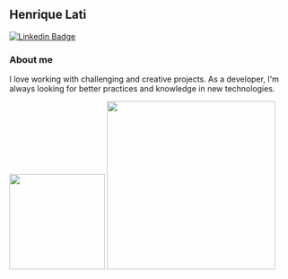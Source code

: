 ## Henrique Lati

[![Linkedin Badge](https://img.shields.io/badge/LinkedIn-0077B5?style=for-the-badge&logo=linkedin&logoColor=white)](https://www.linkedin.com/in/henrique-lati-3095b4167/)

### About me
I love working with challenging and creative projects. As a developer, I'm always looking for better practices and knowledge in new technologies. 

<img src='https://github-readme-stats.vercel.app/api?username=henriquelati&show_icons=true' height="170em">
<img src='https://github-readme-stats.vercel.app/api/top-langs/?username=henriquelati' height="300em">
